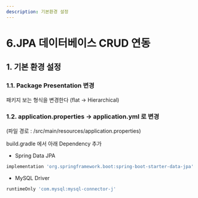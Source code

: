 ```yaml
---
description: 기본환경 설정
---
```


# 6.JPA 데이터베이스 CRUD 연동

## 1. 기본 환경 설정

### 1.1. Package Presentation 변경

패키지 보는 형식을 변경한다 (flat -> Hierarchical)

### 1.2. application.properties -> application.yml 로 변경

(파일 경로 : /src/main/resources/application.properties)





build.gradle 에서 아래 Dependency 추가

* Spring Data JPA

```gradle
implementation 'org.springframework.boot:spring-boot-starter-data-jpa'
```

* MySQL Driver

```gradle
runtimeOnly 'com.mysql:mysql-connector-j'
```


